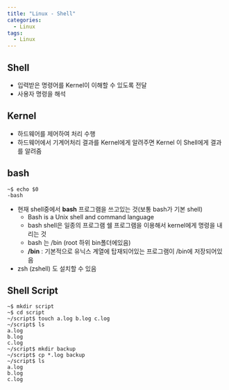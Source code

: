 ```yaml
---
title: "Linux - Shell"
categories:
  - Linux
tags:
  - Linux
---
```


## Shell
- 입력받은 명령어를 Kernel이 이해할 수 있도록 전달
- 사용자 명령을 해석

## Kernel
- 하드웨어를 제어하여 처리 수행
- 하드웨어에서 기계어처리 결과를 Kernel에게 알려주면 Kernel 이 Shell에게 결과를 알려줌

## bash
```console
~$ echo $0
-bash
```

- 현재 shell중에서 **bash** 프로그램을 쓰고있는 것(보통 bash가 기본 shell)
    - Bash is a Unix shell and command language 
    - bash shell은 일종의 프로그램 쉘 프로그램을 이용해서 kernel에게 명령을 내리는 것
    - bash 는 /bin (root 하위 bin폴더에있음)
    - **/bin** : 기본적으로 유닉스 계열에 탑재되어있는 프로그램이 /bin에 저장되어있음
- zsh (zshell) 도 설치할 수 있음

## Shell Script
```console
~$ mkdir script
~$ cd script
~/script$ touch a.log b.log c.log
~/script$ ls
a.log
b.log
c.log
~/script$ mkdir backup
~/script$ cp *.log backup
~/script$ ls 
a.log
b.log
c.log
```